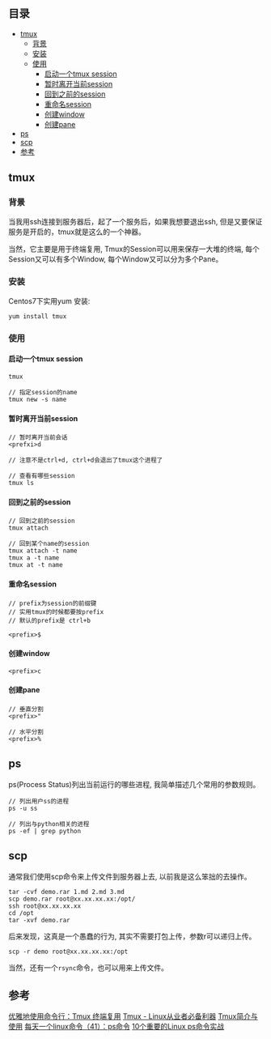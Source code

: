 ## 目录

* [tmux](#tmux)
    * [背景](#背景)
    * [安装](#安装)
    * [使用](#使用)
        * [启动一个tmux session](#启动一个tmux-session)
        * [暂时离开当前session](#暂时离开当前session)
        * [回到之前的session](#回到之前的session)
        * [重命名session](#重命名session)
        * [创建window](#创建window)
        * [创建pane](#创建pane)
* [ps](#ps)
* [scp](#scp)
* [参考](#参考)

## tmux

### 背景

当我用ssh连接到服务器后，起了一个服务后，如果我想要退出ssh, 但是又要保证服务是开启的，tmux就是这么的一个神器。

当然，它主要是用于终端复用, Tmux的Session可以用来保存一大堆的终端, 每个Session又可以有多个Window, 每个Window又可以分为多个Pane。


### 安装

Centos7下实用yum 安装:
```
yum install tmux
```

### 使用

#### 启动一个tmux session

```
tmux 

// 指定session的name
tmux new -s name
```

#### 暂时离开当前session

```
// 暂时离开当前会话
<prefxi>d

// 注意不是ctrl+d, ctrl+d会退出了tmux这个进程了

// 查看有哪些session
tmux ls
```

#### 回到之前的session

```
// 回到之前的session
tmux attach

// 回到某个name的session
tmux attach -t name
tmux a -t name
tmux at -t name
```

#### 重命名session

```
// prefix为session的前缀键
// 实用tmux的时候都要按prefix
// 默认的prefix是 ctrl+b

<prefix>$
```

#### 创建window

```
<prefix>c
```

#### 创建pane

```
// 垂直分割
<prefix>"

// 水平分割
<prefix>%
```

## ps

ps(Process Status)列出当前运行的哪些进程, 我简单描述几个常用的参数规则。

```
// 列出用户ss的进程
ps -u ss

// 列出与python相关的进程
ps -ef | grep python
```

## scp

通常我们使用scp命令来上传文件到服务器上去, 以前我是这么笨拙的去操作。

```
tar -cvf demo.rar 1.md 2.md 3.md
scp demo.rar root@xx.xx.xx.xx:/opt/
ssh root@xx.xx.xx.xx
cd /opt
tar -xvf demo.rar
```

后来发现，这真是一个愚蠢的行为, 其实不需要打包上传，参数r可以递归上传。

```
scp -r demo root@xx.xx.xx.xx:/opt
```

当然，还有一个`rsync`命令，也可以用来上传文件。

## 参考

[优雅地使用命令行：Tmux 终端复用](http://harttle.com/2015/11/06/tmux-startup.html)
[Tmux - Linux从业者必备利器](http://cenalulu.github.io/linux/tmux/)
[Tmux简介与使用](http://kuanghy.github.io/2016/09/29/tmux)
[每天一个linux命令（41）：ps命令](http://www.cnblogs.com/peida/archive/2012/12/19/2824418.html)
[10个重要的Linux ps命令实战](https://www.zybuluo.com/kuailezhishang/note/67011)